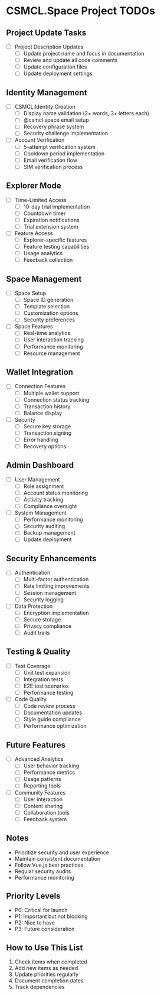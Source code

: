 # CSMCL.Space Project TODOs

## Project Update Tasks
- [ ] Project Description Updates
  - [ ] Update project name and focus in documentation
  - [ ] Review and update all code comments
  - [ ] Update configuration files
  - [ ] Update deployment settings

## Identity Management
- [ ] CSMCL.Identity Creation
  - [ ] Display name validation (2+ words, 3+ letters each)
  - [ ] @csmcl.space email setup
  - [ ] Recovery phrase system
  - [ ] Security challenge implementation

- [ ] Account Verification
  - [ ] 5-attempt verification system
  - [ ] Cooldown period implementation
  - [ ] Email verification flow
  - [ ] SIM verification process

## Explorer Mode
- [ ] Time-Limited Access
  - [ ] 10-day trial implementation
  - [ ] Countdown timer
  - [ ] Expiration notifications
  - [ ] Trial extension system

- [ ] Feature Access
  - [ ] Explorer-specific features
  - [ ] Feature testing capabilities
  - [ ] Usage analytics
  - [ ] Feedback collection

## Space Management
- [ ] Space Setup
  - [ ] Space ID generation
  - [ ] Template selection
  - [ ] Customization options
  - [ ] Security preferences

- [ ] Space Features
  - [ ] Real-time analytics
  - [ ] User interaction tracking
  - [ ] Performance monitoring
  - [ ] Resource management

## Wallet Integration
- [ ] Connection Features
  - [ ] Multiple wallet support
  - [ ] Connection status tracking
  - [ ] Transaction history
  - [ ] Balance display

- [ ] Security
  - [ ] Secure key storage
  - [ ] Transaction signing
  - [ ] Error handling
  - [ ] Recovery options

## Admin Dashboard
- [ ] User Management
  - [ ] Role assignment
  - [ ] Account status monitoring
  - [ ] Activity tracking
  - [ ] Compliance oversight

- [ ] System Management
  - [ ] Performance monitoring
  - [ ] Security auditing
  - [ ] Backup management
  - [ ] Update deployment

## Security Enhancements
- [ ] Authentication
  - [ ] Multi-factor authentication
  - [ ] Rate limiting improvements
  - [ ] Session management
  - [ ] Security logging

- [ ] Data Protection
  - [ ] Encryption implementation
  - [ ] Secure storage
  - [ ] Privacy compliance
  - [ ] Audit trails

## Testing & Quality
- [ ] Test Coverage
  - [ ] Unit test expansion
  - [ ] Integration tests
  - [ ] E2E test scenarios
  - [ ] Performance testing

- [ ] Code Quality
  - [ ] Code review process
  - [ ] Documentation updates
  - [ ] Style guide compliance
  - [ ] Performance optimization

## Future Features
- [ ] Advanced Analytics
  - [ ] User behavior tracking
  - [ ] Performance metrics
  - [ ] Usage patterns
  - [ ] Reporting tools

- [ ] Community Features
  - [ ] User interaction
  - [ ] Content sharing
  - [ ] Collaboration tools
  - [ ] Feedback system

## Notes
- Prioritize security and user experience
- Maintain consistent documentation
- Follow Vue.js best practices
- Regular security audits
- Performance monitoring

## Priority Levels
- P0: Critical for launch
- P1: Important but not blocking
- P2: Nice to have
- P3: Future consideration

## How to Use This List
1. Check items when completed
2. Add new items as needed
3. Update priorities regularly
4. Document completion dates
5. Track dependencies
